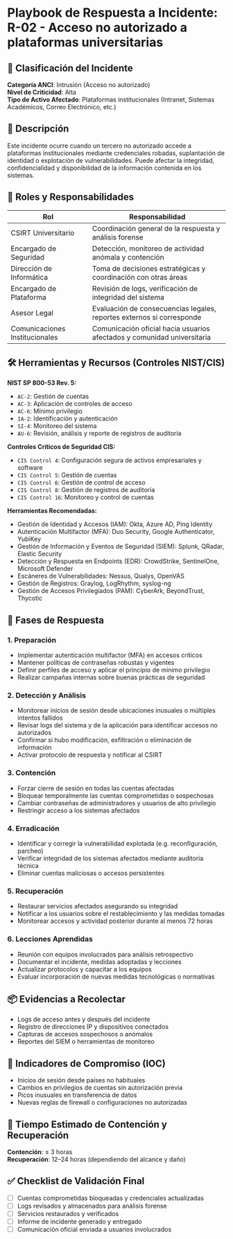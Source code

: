 # Playbook de Respuesta a Incidente: R-02 - Acceso no autorizado a plataformas universitarias

## 🛑 Clasificación del Incidente
**Categoría ANCI**: Intrusión (Acceso no autorizado)  
**Nivel de Criticidad**: Alta  
**Tipo de Activo Afectado**: Plataformas institucionales (Intranet, Sistemas Académicos, Correo Electrónico, etc.)

## 🧩 Descripción
Este incidente ocurre cuando un tercero no autorizado accede a plataformas institucionales mediante credenciales robadas, suplantación de identidad o explotación de vulnerabilidades. Puede afectar la integridad, confidencialidad y disponibilidad de la información contenida en los sistemas.

## 👥 Roles y Responsabilidades
| Rol                        | Responsabilidad                                                                 |
|----------------------------|---------------------------------------------------------------------------------|
| CSIRT Universitario        | Coordinación general de la respuesta y análisis forense                         |
| Encargado de Seguridad     | Detección, monitoreo de actividad anómala y contención                          |
| Dirección de Informática   | Toma de decisiones estratégicas y coordinación con otras áreas                 |
| Encargado de Plataforma    | Revisión de logs, verificación de integridad del sistema                       |
| Asesor Legal               | Evaluación de consecuencias legales, reportes externos si corresponde          |
| Comunicaciones Institucionales | Comunicación oficial hacia usuarios afectados y comunidad universitaria     |

## 🛠️ Herramientas y Recursos (Controles NIST/CIS)

**NIST SP 800-53 Rev. 5:**
- `AC-2`: Gestión de cuentas
- `AC-3`: Aplicación de controles de acceso
- `AC-6`: Mínimo privilegio
- `IA-2`: Identificación y autenticación
- `SI-4`: Monitoreo del sistema
- `AU-6`: Revisión, análisis y reporte de registros de auditoría

**Controles Críticos de Seguridad CIS:**
- `CIS Control 4`: Configuración segura de activos empresariales y software
- `CIS Control 5`: Gestión de cuentas
- `CIS Control 6`: Gestión de control de acceso
- `CIS Control 8`: Gestión de registros de auditoría
- `CIS Control 16`: Monitoreo y control de cuentas

**Herramientas Recomendadas:**
- Gestión de Identidad y Accesos (IAM): Okta, Azure AD, Ping Identity
- Autenticación Multifactor (MFA): Duo Security, Google Authenticator, YubiKey
- Gestión de Información y Eventos de Seguridad (SIEM): Splunk, QRadar, Elastic Security
- Detección y Respuesta en Endpoints (EDR): CrowdStrike, SentinelOne, Microsoft Defender
- Escáneres de Vulnerabilidades: Nessus, Qualys, OpenVAS
- Gestión de Registros: Graylog, LogRhythm, syslog-ng
- Gestión de Accesos Privilegiados (PAM): CyberArk, BeyondTrust, Thycotic

## 🧭 Fases de Respuesta

### 1. Preparación
- Implementar autenticación multifactor (MFA) en accesos críticos
- Mantener políticas de contraseñas robustas y vigentes
- Definir perfiles de acceso y aplicar el principio de mínimo privilegio
- Realizar campañas internas sobre buenas prácticas de seguridad

### 2. Detección y Análisis
- Monitorear inicios de sesión desde ubicaciones inusuales o múltiples intentos fallidos
- Revisar logs del sistema y de la aplicación para identificar accesos no autorizados
- Confirmar si hubo modificación, exfiltración o eliminación de información
- Activar protocolo de respuesta y notificar al CSIRT

### 3. Contención
- Forzar cierre de sesión en todas las cuentas afectadas
- Bloquear temporalmente las cuentas comprometidas o sospechosas
- Cambiar contraseñas de administradores y usuarios de alto privilegio
- Restringir acceso a los sistemas afectados

### 4. Erradicación
- Identificar y corregir la vulnerabilidad explotada (e.g. reconfiguración, parcheo)
- Verificar integridad de los sistemas afectados mediante auditoría técnica
- Eliminar cuentas maliciosas o accesos persistentes

### 5. Recuperación
- Restaurar servicios afectados asegurando su integridad
- Notificar a los usuarios sobre el restablecimiento y las medidas tomadas
- Monitorear accesos y actividad posterior durante al menos 72 horas

### 6. Lecciones Aprendidas
- Reunión con equipos involucrados para análisis retrospectivo
- Documentar el incidente, medidas adoptadas y lecciones
- Actualizar protocolos y capacitar a los equipos
- Evaluar incorporación de nuevas medidas tecnológicas o normativas

## 📦 Evidencias a Recolectar
- Logs de acceso antes y después del incidente
- Registro de direcciones IP y dispositivos conectados
- Capturas de accesos sospechosos o anómalos
- Reportes del SIEM o herramientas de monitoreo

## 📌 Indicadores de Compromiso (IOC)
- Inicios de sesión desde países no habituales
- Cambios en privilegios de cuentas sin autorización previa
- Picos inusuales en transferencia de datos
- Nuevas reglas de firewall o configuraciones no autorizadas

## 📅 Tiempo Estimado de Contención y Recuperación
**Contención**: ≤ 3 horas  
**Recuperación**: 12–24 horas (dependiendo del alcance y daño)

## ✅ Checklist de Validación Final
- [ ] Cuentas comprometidas bloqueadas y credenciales actualizadas
- [ ] Logs revisados y almacenados para análisis forense
- [ ] Servicios restaurados y verificados
- [ ] Informe de incidente generado y entregado
- [ ] Comunicación oficial enviada a usuarios involucrados